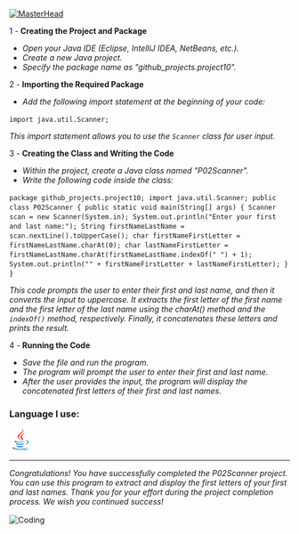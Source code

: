 [![MasterHead](https://engineering.coviam.com/wp-content/uploads/2017/10/gif-banner-messaging-strat.gif)](https://meryemkolbasar.io)

1 - **Creating the Project and Package**

* _Open your Java IDE (Eclipse, IntelliJ IDEA, NetBeans, etc.)._
*  _Create a new Java project._
*  _Specify the package name as "github_projects.project10"._
 
2 - **Importing the Required Package**

* _Add the following import statement at the beginning of your code:_

`import java.util.Scanner;`

_This import statement allows you to use the `Scanner` class for user input._

3 - **Creating the Class and Writing the Code**

* _Within the project, create a Java class named "P02Scanner"._
* _Write the following code inside the class:_

`package github_projects.project10;
import java.util.Scanner;
public class P02Scanner {
public static void main(String[] args) {
        Scanner scan = new Scanner(System.in);
        System.out.println("Enter your first and last name:");
        String firstNameLastName = scan.nextLine().toUpperCase();
        char firstNameFirstLetter = firstNameLastName.charAt(0);
        char lastNameFirstLetter = firstNameLastName.charAt(firstNameLastName.indexOf(" ") + 1);
        System.out.println("" + firstNameFirstLetter + lastNameFirstLetter);
    }
} `

_This code prompts the user to enter their first and last name, 
and then it converts the input to uppercase. 
It extracts the first letter of the first name and the first letter of the last name using the charAt() 
method and the `indexOf()` method, respectively. 
Finally, it concatenates these letters and prints the result._

4 - **Running the Code**

* _Save the file and run the program._
* _The program will prompt the user to enter their first and last name._
*  _After the user provides the input, 
  the program will display the concatenated first letters of their first and last names._

### Language I use:

<a href="https://www.java.com" target="_blank" rel="noreferrer"> <img src="https://raw.githubusercontent.com/devicons/devicon/master/icons/java/java-original.svg" alt="java" width="40" height="40"/> </a>

***

_Congratulations! You have successfully completed the P02Scanner project.
You can use this program to extract and display the first letters of your first and last names. 
Thank you for your effort during the project completion process. We wish you continued success!_

<img align="center" alt="Coding" width="1000" src="https://cdn.kibrispdr.org/data/1796/the-end-gif-7.gif">
